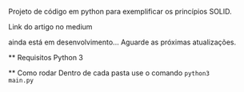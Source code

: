 Projeto de código em python para exemplificar os princípios SOLID.

Link do artigo no medium

ainda está em desenvolvimento... Aguarde as próximas atualizações.

** Requisitos
Python 3

** Como rodar
Dentro de cada pasta use o comando <code>python3 main.py</code>